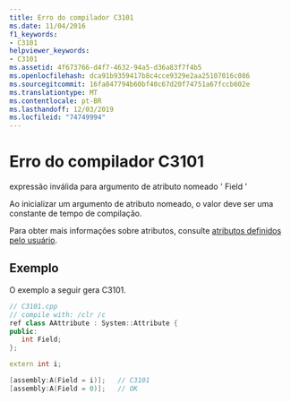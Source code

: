 ```yaml
---
title: Erro do compilador C3101
ms.date: 11/04/2016
f1_keywords:
- C3101
helpviewer_keywords:
- C3101
ms.assetid: 4f673766-d4f7-4632-94a5-d36a83f7f4b5
ms.openlocfilehash: dca91b9359417b8c4cce9329e2aa25107016c086
ms.sourcegitcommit: 16fa847794b60bf40c67d20f74751a67fccb602e
ms.translationtype: MT
ms.contentlocale: pt-BR
ms.lasthandoff: 12/03/2019
ms.locfileid: "74749994"
---
```

# <a name="compiler-error-c3101"></a>Erro do compilador C3101

expressão inválida para argumento de atributo nomeado ' Field '

Ao inicializar um argumento de atributo nomeado, o valor deve ser uma constante de tempo de compilação.

Para obter mais informações sobre atributos, consulte [atributos definidos pelo usuário](../../extensions/user-defined-attributes-cpp-component-extensions.md).

## <a name="example"></a>Exemplo

O exemplo a seguir gera C3101.

```cpp
// C3101.cpp
// compile with: /clr /c
ref class AAttribute : System::Attribute {
public:
   int Field;
};

extern int i;

[assembly:A(Field = i)];   // C3101
[assembly:A(Field = 0)];   // OK
```
